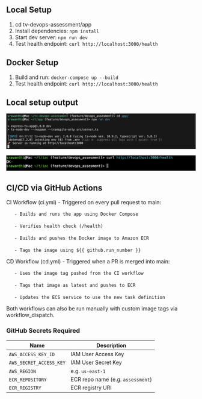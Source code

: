 ## Local Setup
1. cd tv-devops-assessment/app
2. Install dependencies: `npm install`
3. Start dev server: `npm run dev`
4. Test health endpoint: `curl http://localhost:3000/health`

## Docker Setup
1. Build and run: `docker-compose up --build`
2. Test health endpoint: `curl http://localhost:3000/health`

## Local setup output

![Alt text](image.png)

![Alt text](image-1.png)


## CI/CD via GitHub Actions

CI Workflow (ci.yml)
       - Triggered on every pull request to main:

       - Builds and runs the app using Docker Compose

       - Verifies health check (/health)

       - Builds and pushes the Docker image to Amazon ECR

       - Tags the image using ${{ github.run_number }}

CD Workflow (cd.yml)
       - Triggered when a PR is merged into main:

       - Uses the image tag pushed from the CI workflow

       - Tags that image as latest and pushes to ECR

       - Updates the ECS service to use the new task definition

Both workflows can also be run manually with custom image tags via workflow_dispatch.


### GitHub Secrets Required

| Name                    | Description                       |
| ----------------------- | --------------------------------- |
| `AWS_ACCESS_KEY_ID`     | IAM User Access Key               |
| `AWS_SECRET_ACCESS_KEY` | IAM User Secret Key               |
| `AWS_REGION`            | e.g. `us-east-1`                  |
| `ECR_REPOSITORY`        | ECR repo name (e.g. `assessment`) |
| `ECR_REGISTRY`          | ECR registry URI                  |



